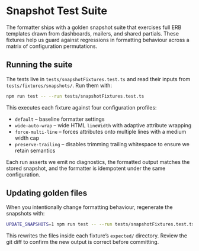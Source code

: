 # Snapshot Test Suite

The formatter ships with a golden snapshot suite that exercises full ERB templates drawn from
dashboards, mailers, and shared partials. These fixtures help us guard against regressions in
formatting behaviour across a matrix of configuration permutations.

## Running the suite

The tests live in `tests/snapshotFixtures.test.ts` and read their inputs from
`tests/fixtures/snapshots/`. Run them with:

```sh
npm run test -- --run tests/snapshotFixtures.test.ts
```

This executes each fixture against four configuration profiles:

- `default` – baseline formatter settings
- `wide-auto-wrap` – wide HTML `lineWidth` with adaptive attribute wrapping
- `force-multi-line` – forces attributes onto multiple lines with a medium width cap
- `preserve-trailing` – disables trimming trailing whitespace to ensure we retain semantics

Each run asserts we emit no diagnostics, the formatted output matches the stored snapshot, and
the formatter is idempotent under the same configuration.

## Updating golden files

When you intentionally change formatting behaviour, regenerate the snapshots with:

```sh
UPDATE_SNAPSHOTS=1 npm run test -- --run tests/snapshotFixtures.test.ts
```

This rewrites the files inside each fixture’s `expected/` directory. Review the git diff to
confirm the new output is correct before committing.
